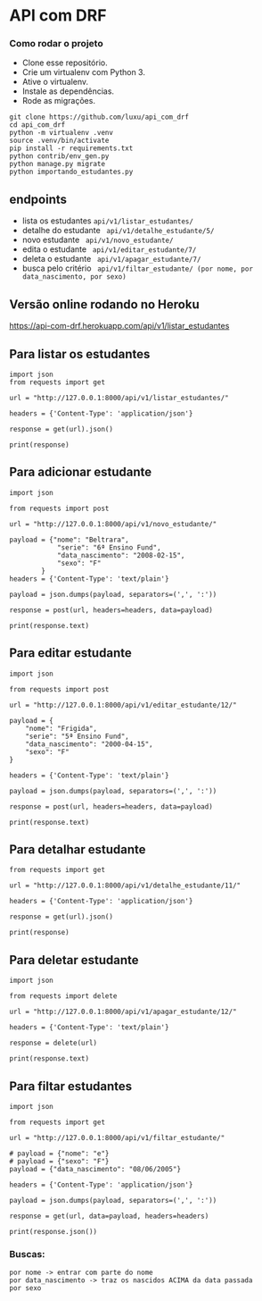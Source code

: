 # API com DRF

### Como rodar o projeto
* Clone esse repositório.
* Crie um virtualenv com Python 3.
* Ative o virtualenv.
* Instale as dependências.
* Rode as migrações.
````
git clone https://github.com/luxu/api_com_drf
cd api_com_drf
python -m virtualenv .venv
source .venv/bin/activate
pip install -r requirements.txt
python contrib/env_gen.py
python manage.py migrate
python importando_estudantes.py
````

## endpoints

* lista os estudantes ```` api/v1/listar_estudantes/ ````
* detalhe do estudante ```` api/v1/detalhe_estudante/5/````
* novo estudante ```` api/v1/novo_estudante/````
* edita o estudante ```` api/v1/editar_estudante/7/````
* deleta o estudante ```` api/v1/apagar_estudante/7/````
* busca pelo critério ```` api/v1/filtar_estudante/ (por nome, por data_nascimento, por sexo)````


## Versão online rodando no Heroku
https://api-com-drf.herokuapp.com/api/v1/listar_estudantes

## Para listar os estudantes
````
import json
from requests import get

url = "http://127.0.0.1:8000/api/v1/listar_estudantes/"

headers = {'Content-Type': 'application/json'}

response = get(url).json()

print(response)

````

## Para adicionar estudante
````
import json

from requests import post

url = "http://127.0.0.1:8000/api/v1/novo_estudante/"

payload = {"nome": "Beltrara",
            "serie": "6ª Ensino Fund",
            "data_nascimento": "2008-02-15",
            "sexo": "F"
        }
headers = {'Content-Type': 'text/plain'}

payload = json.dumps(payload, separators=(',', ':'))

response = post(url, headers=headers, data=payload)

print(response.text)
````

## Para editar estudante
````
import json

from requests import post

url = "http://127.0.0.1:8000/api/v1/editar_estudante/12/"

payload = {
    "nome": "Frigida",
    "serie": "5ª Ensino Fund",
    "data_nascimento": "2000-04-15",
    "sexo": "F"
}

headers = {'Content-Type': 'text/plain'}

payload = json.dumps(payload, separators=(',', ':'))

response = post(url, headers=headers, data=payload)

print(response.text)

````

## Para detalhar estudante
````
from requests import get

url = "http://127.0.0.1:8000/api/v1/detalhe_estudante/11/"

headers = {'Content-Type': 'application/json'}

response = get(url).json()

print(response)
````

## Para deletar estudante
````
import json

from requests import delete

url = "http://127.0.0.1:8000/api/v1/apagar_estudante/12/"

headers = {'Content-Type': 'text/plain'}

response = delete(url)

print(response.text)

````

## Para filtar estudantes
````
import json

from requests import get

url = "http://127.0.0.1:8000/api/v1/filtar_estudante/"

# payload = {"nome": "e"}
# payload = {"sexo": "F"}
payload = {"data_nascimento": "08/06/2005"}

headers = {'Content-Type': 'application/json'}

payload = json.dumps(payload, separators=(',', ':'))

response = get(url, data=payload, headers=headers)

print(response.json())

````

### Buscas:
````
por nome -> entrar com parte do nome
por data_nascimento -> traz os nascidos ACIMA da data passada
por sexo
````